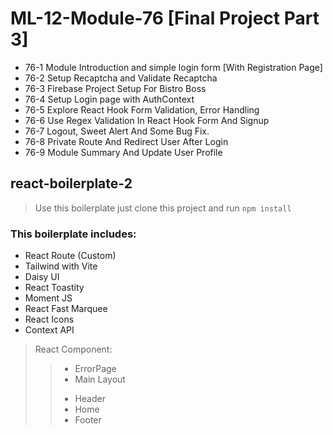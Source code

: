 # ML-12-Module-76 [Final Project Part 3]

* 76-1 Module Introduction and simple login form [With Registration Page]
* 76-2 Setup Recaptcha and Validate Recaptcha
* 76-3 Firebase Project Setup For Bistro Boss
* 76-4 Setup Login page with AuthContext
* 76-5 Explore React Hook Form Validation, Error Handling
* 76-6 Use Regex Validation In React Hook Form And Signup
* 76-7 Logout, Sweet Alert And Some Bug Fix.
* 76-8 Private Route And Redirect User After Login
* 76-9 Module Summary And Update User Profile


## react-boilerplate-2

> Use this boilerplate just clone this project and run `npm install`

### This boilerplate includes:

* React Route (Custom)
* Tailwind with Vite
* Daisy UI
* React Toastity
* Moment JS
* React Fast Marquee
* React Icons
* Context API

> React Component:
>> - ErrorPage
>> - Main Layout
>> + Header
>> + Home
>> + Footer
